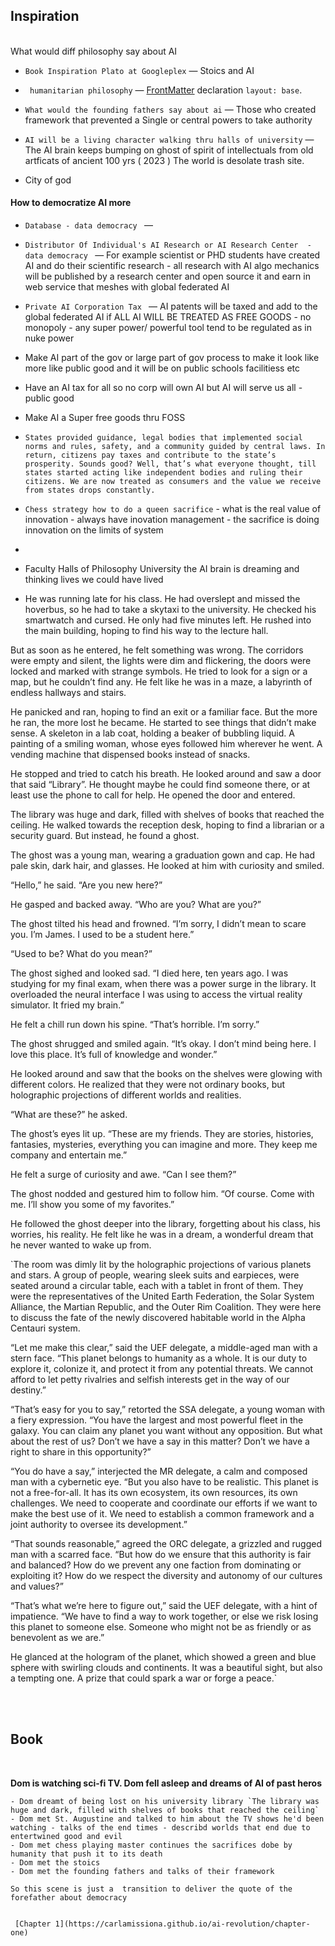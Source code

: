 
## Inspiration

<br>
What would diff philosophy say about AI

  - `Book Inspiration Plato at Googleplex` &mdash; Stoics and AI

  - ` humanitarian philosophy` &mdash;
    [FrontMatter](https://jekyllrb.com/docs/frontmatter/) declaration `layout: base`.

  - `What would the founding fathers say about ai` &mdash; Those who created framework that prevented a Single or central powers to take authority
  -  `AI will be a living character walking thru halls of university` &mdash; The AI brain keeps bumping on ghost of  spirit of intellectuals from old artficats of ancient 100 yrs ( 2023 ) The world is desolate trash site.
  -  City of god 
    
  

#### How to democratize AI more
  - `Database - data democracy ` &mdash;  
  - `Distributor Of Individual's AI Research or AI Research Center  - data democracy ` &mdash; For example scientist or PHD students have created AI  and do their scientific research - all research with AI algo mechanics will be published by a research center and open source it and earn in web service that meshes with global federated AI

  - `Private AI Corporation Tax ` &mdash; AI patents will be taxed and add to the global federated AI if ALL AI WILL BE TREATED AS FREE GOODS - no monopoly - any super power/ powerful tool tend to be regulated as in nuke power
  - Make AI part of the gov or large part of gov process to make it look like more like public good  and it will be on public schools facilitiess etc
  - Have an AI tax for all so no corp will own AI but AI will serve us all - public good
  - Make AI a Super free goods thru FOSS
  - `States provided guidance, legal bodies that implemented social norms and rules, safety, and a community guided by central laws. In return, citizens pay taxes and contribute to the state’s prosperity. Sounds good? Well, that’s what everyone thought, till states started acting like independent bodies and ruling their citizens. We are now treated as consumers and the value we receive from states drops constantly. `
  - `Chess strategy how to do a queen sacrifice` -  what is the real value of innovation - always have inovation management - the sacrifice is doing innovation on the limits of system
  - 


- Faculty Halls of Philosophy University the AI brain is dreaming and  thinking lives we could have lived 
- He was running late for his class. He had overslept and missed the hoverbus, so he had to take a skytaxi to the university. He checked his smartwatch and cursed. He only had five minutes left. He rushed into the main building, hoping to find his way to the lecture hall.

But as soon as he entered, he felt something was wrong. The corridors were empty and silent, the lights were dim and flickering, the doors were locked and marked with strange symbols. He tried to look for a sign or a map, but he couldn’t find any. He felt like he was in a maze, a labyrinth of endless hallways and stairs.

He panicked and ran, hoping to find an exit or a familiar face. But the more he ran, the more lost he became. He started to see things that didn’t make sense. A skeleton in a lab coat, holding a beaker of bubbling liquid. A painting of a smiling woman, whose eyes followed him wherever he went. A vending machine that dispensed books instead of snacks.

He stopped and tried to catch his breath. He looked around and saw a door that said “Library”. He thought maybe he could find someone there, or at least use the phone to call for help. He opened the door and entered.

The library was huge and dark, filled with shelves of books that reached the ceiling. He walked towards the reception desk, hoping to find a librarian or a security guard. But instead, he found a ghost.

The ghost was a young man, wearing a graduation gown and cap. He had pale skin, dark hair, and glasses. He looked at him with curiosity and smiled.

“Hello,” he said. “Are you new here?”

He gasped and backed away. “Who are you? What are you?”

The ghost tilted his head and frowned. “I’m sorry, I didn’t mean to scare you. I’m James. I used to be a student here.”

“Used to be? What do you mean?”

The ghost sighed and looked sad. “I died here, ten years ago. I was studying for my final exam, when there was a power surge in the library. It overloaded the neural interface I was using to access the virtual reality simulator. It fried my brain.”

He felt a chill run down his spine. “That’s horrible. I’m sorry.”

The ghost shrugged and smiled again. “It’s okay. I don’t mind being here. I love this place. It’s full of knowledge and wonder.”

He looked around and saw that the books on the shelves were glowing with different colors. He realized that they were not ordinary books, but holographic projections of different worlds and realities.

“What are these?” he asked.

The ghost’s eyes lit up. “These are my friends. They are stories, histories, fantasies, mysteries, everything you can imagine and more. They keep me company and entertain me.”

He felt a surge of curiosity and awe. “Can I see them?”

The ghost nodded and gestured him to follow him. “Of course. Come with me. I’ll show you some of my favorites.”

He followed the ghost deeper into the library, forgetting about his class, his worries, his reality. He felt like he was in a dream, a wonderful dream that he never wanted to wake up from. 

`The room was dimly lit by the holographic projections of various planets and stars. A group of people, wearing sleek suits and earpieces, were seated around a circular table, each with a tablet in front of them. They were the representatives of the United Earth Federation, the Solar System Alliance, the Martian Republic, and the Outer Rim Coalition. They were here to discuss the fate of the newly discovered habitable world in the Alpha Centauri system.

“Let me make this clear,” said the UEF delegate, a middle-aged man with a stern face. “This planet belongs to humanity as a whole. It is our duty to explore it, colonize it, and protect it from any potential threats. We cannot afford to let petty rivalries and selfish interests get in the way of our destiny.”

“That’s easy for you to say,” retorted the SSA delegate, a young woman with a fiery expression. “You have the largest and most powerful fleet in the galaxy. You can claim any planet you want without any opposition. But what about the rest of us? Don’t we have a say in this matter? Don’t we have a right to share in this opportunity?”

“You do have a say,” interjected the MR delegate, a calm and composed man with a cybernetic eye. “But you also have to be realistic. This planet is not a free-for-all. It has its own ecosystem, its own resources, its own challenges. We need to cooperate and coordinate our efforts if we want to make the best use of it. We need to establish a common framework and a joint authority to oversee its development.”

“That sounds reasonable,” agreed the ORC delegate, a grizzled and rugged man with a scarred face. “But how do we ensure that this authority is fair and balanced? How do we prevent any one faction from dominating or exploiting it? How do we respect the diversity and autonomy of our cultures and values?”

“That’s what we’re here to figure out,” said the UEF delegate, with a hint of impatience. “We have to find a way to work together, or else we risk losing this planet to someone else. Someone who might not be as friendly or as benevolent as we are.”

He glanced at the hologram of the planet, which showed a green and blue sphere with swirling clouds and continents. It was a beautiful sight, but also a tempting one. A prize that could spark a war or forge a peace.`



<br>

<br>

## Book

<br>

**Dom is watching sci-fi TV. Dom fell asleep and dreams of AI of past heros**

    - Dom dreamt of being lost on his university library `The library was huge and dark, filled with shelves of books that reached the ceiling`
    - Dom met St. Augustine and talked to him about the TV shows he'd been watching - talks of the end times - describd worlds that end due to entertwined good and evil
    - Dom met chess playing master continues the sacrifices dobe by humanity that push it to its death
    - Dom met the stoics
    - Dom met the founding fathers and talks of their framework
    
    So this scene is just a  transition to deliver the quote of the forefather about democracy 

    
     [Chapter 1](https://carlamissiona.github.io/ai-revolution/chapter-one) 
    
    




 



